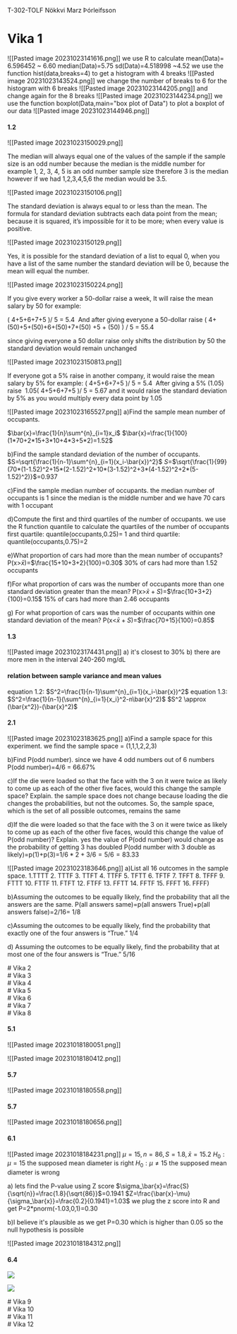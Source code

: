 T-302-TOLF
Nökkvi Marz Þórleifsson
# Vika 1
![[Pasted image 20231023141616.png]]
we use R to calculate 
mean(Data)= 6.596452 ~ 6.60
median(Data)=5.75 
sd(Data)=4.518998 ~4.52
we use the function hist(data,breaks=4) to get a histogram with 4 breaks
![[Pasted image 20231023143524.png]] 
we change the number of breaks to 6 for the histogram with 6 breaks
![[Pasted image 20231023144205.png]]
and change again for the 8 breaks
![[Pasted image 20231023144234.png]]
we use the function boxplot(Data,main="box plot of Data") to plot a boxplot of our data
![[Pasted image 20231023144946.png]]

#### 1.2
![[Pasted image 20231023150029.png]]

The median will always equal one of the values of the sample if the sample size is an odd number because the median is the middle number for example 1, 2, 3, 4, 5 is an odd number sample size therefore 3 is the median however if we had 1,2,3,4,5,6 the median would be 3.5.

![[Pasted image 20231023150106.png]]

The standard deviation is always equal to or less than the mean. The formula for standard deviation subtracts each data point from the mean; because it is squared, it’s impossible for it to be more; when every value is positive.

![[Pasted image 20231023150129.png]]

Yes, it is possible for the standard deviation of a list to equal 0, when you have a list of the same number the standard deviation will be 0, because the mean will equal the number.

![[Pasted image 20231023150224.png]]

If you give every worker a 50-dollar raise a week, It will raise the mean salary by 50 for example:

( 4+5+6+7+5 )/ 5 = 5.4 
And after giving everyone a 50-dollar raise
( 4+(50)+5+(50)+6+(50)+7+(50) +5 + (50) ) / 5 = 55.4

since giving everyone a 50 dollar raise only shifts the distribution by 50 
the standard deviation would remain unchanged

  

![[Pasted image 20231023150813.png]]

If everyone got a 5% raise in another company, it would raise the mean salary by 5% for example:
( 4+5+6+7+5 )/ 5 = 5.4 
After giving a 5% (1.05) raise 
1.05( 4+5+6+7+5 )/ 5 = 5.67
and it would raise the standard deviation by 5% 
as you would multiply every data point by 1.05

![[Pasted image 20231023165527.png]]
a)Find the sample mean number of occupants.

$\bar{x}=\frac{1}{n}\sum^{n}_{i=1}x_i$
$\bar{x}=\frac{1}{100}(1*70+2*15+3*10+4*3+5*2)=1.52$

b)Find the sample standard deviation of the number of occupants.
$S=\sqrt{\frac{1}{n-1}\sum^{n}_{i=1}(x_i-\bar{x})^2}$
$S$=$\sqrt{\frac{1}{99}(70*(1-1.52)^2+15*(2-1.52)^2+10*(3-1.52)^2+3*(4-1.52)^2+2*(5-1.52)^2)}$=0.937

c)Find the sample median number of occupants.
the median number of occupants is 1 since the median is the middle number and we have 70 cars with 1 occupant

d)Compute the first and third quartiles of the number of occupants.
we use the R function quantile to calculate the quartiles of the number of occupants
first quartile: quantile(occupants,0.25)= 1
and  third quartile: quantile(occupants,0.75)=2


e)What proportion of cars had more than the mean number of occupants?
P(x>$\bar{x}$)=$\frac{15+10+3+2}{100}=0.30$
30% of cars had more than 1.52 occupants

f)For what proportion of cars was the number of occupants more than one standard deviation greater than the mean?
P(x>$\bar{x}+S$)=$\frac{10+3+2}{100}=0.15$
15% of cars had more than 2.46 occupants

g) For what proportion of cars was the number of occupants within one standard deviation of the mean?
P(x<$\bar{x}+S$)=$\frac{70+15}{100}=0.85$

#### 1.3
![[Pasted image 20231023174431.png]]
a) it's closest to 30%
b) there are more men in the interval 240-260 mg/dL

#### relation between sample variance and mean values
equation 1.2: $S^2=\frac{1}{n-1}\sum^{n}_{i=1}(x_i-\bar{x})^2$
equation 1.3: $S^2=\frac{1}{n-1}(\sum^{n}_{i=1}{x_i}^2-n\bar{x}^2)$
$S^2 \approx (\bar{x^2})-(\bar{x}^2)$

#### 2.1
![[Pasted image 20231023183625.png]]
a)Find a sample space for this experiment.
we find the sample space = (1,1,1,2,2,3)

b)Find P(odd number).
since we have 4 odd numbers out of 6 numbers
P(odd number)=4/6 = 66.67%

c)If the die were loaded so that the face with the 3 on it were twice as likely to come up as each of the other five faces, would this change the sample space? Explain.
the sample space does not change because loading the die changes the probabilities, but not the outcomes. So, the sample space, which is the set of all possible outcomes, remains the same


d)If the die were loaded so that the face with the 3 on it were twice as likely to come up as each of the other five faces, would this change the value of P(odd number)? Explain.
yes the value of P(odd number) would change as the probability of getting 3 has doubled
P(odd number with 3 double as likely)=p(1)+p(3)=$1/6*2+3/6=5/6=83.33$


![[Pasted image 20231023183646.png]]
a)List all 16 outcomes in the sample space.
1.TTTT 2. TTTF 3. TTFT 4. TTFF 5. TFTT 6. TFTF 7. TFFT 8. TFFF 9. FTTT 10. FTTF 11. FTFT 12. FTFF 13. FFTT 14. FFTF 15. FFFT 16. FFFF)

b)Assuming the outcomes to be equally likely, find the probability that all the answers are the same.
P(all answers same)=p(all answers True)+p(all answers false)=2/16= 1/8

c)Assuming the outcomes to be equally likely, find the probability that exactly one of the four answers is “True.”
1/4

d) Assuming the outcomes to be equally likely, find the probability that at most one of the four answers is “True.”
5/16

<div style="page-break-after: always;"></div>
# Vika 2
<div style="page-break-after: always;"></div>
# Vika 3
<div style="page-break-after: always;"></div>
# Vika 4
<div style="page-break-after: always;"></div>
# Vika 5
<div style="page-break-after: always;"></div>
# Vika 6
<div style="page-break-after: always;"></div>
# Vika 7
<div style="page-break-after: always;"></div>
# Vika 8

#### 5.1

![[Pasted image 20231018180051.png]]

![[Pasted image 20231018180412.png]]

#### 5.7
![[Pasted image 20231018180558.png]]

#### 5.7
![[Pasted image 20231018180656.png]]

#### 6.1
![[Pasted image 20231018184231.png]]
$\mu=15, n=86, S=1.8, \bar{x}=15.2$ 
$H_0:\mu=15$ the supposed mean diameter is right
$H_0:\mu\not=15$ the supposed mean diameter is wrong

a) lets find the P-value using Z score
$\sigma_\bar{x}=\frac{S}{\sqrt{n}}=\frac{1.8}{\sqrt{86}}$=0.1941
$Z=\frac{\bar{x}-\mu}{\sigma_\bar{x}}=\frac{0.2}{0.1941}=1.03$
we plug the z score into R and get
P=2$*$pnorm(-1.03,0,1)=0.30

b)I believe it's plausible as we get P=0.30 which is higher than 0.05 so the null hypothesis is possible

![[Pasted image 20231018184312.png]]

#### 6.4
![](https://lh7-us.googleusercontent.com/IHWgWEYLUp1Wbx3sYky23INEnrTvDe4W5S--Bs2uHaWxTnKJD4Z3RFcATBqn7GWIHVE_Htw1mid6I_anZ3pm7HcxeYF-cWTTMr69pQt1zQZRjsnk2xEWvgOzaDYaREbqD-_edYc7OIBq7OOJR2WS9SU)

![](https://lh7-us.googleusercontent.com/bz2PY0gPMcW8z0izO5nv9R8qNl3Uz4mOcVARNUuzsN1y4l_rT8Y2pevNtbJHVuyd6N1cyAo1Uc_L2lsUtjUecz55BOo9uAFEA3XGKmraa42M5er1KzmDvy9LxdOh9eBfTVp4kCk7NI4UT4ZlgyxHPg8)









<div style="page-break-after: always;"></div>
# Vika 9
<div style="page-break-after: always;"></div>
# Vika 10
<div style="page-break-after: always;"></div>
# Vika 11
<div style="page-break-after: always;"></div>
# Vika 12



